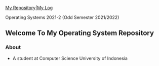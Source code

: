 [My Repository](https://github.com/athaqilmakarim/os212)|[My Log](https://athaqilmakarim.github.io/os212/mylog.txt)


Operating Systems 2021-2 (Odd Semester 2021/2022)

## Welcome To My Operating System Repository
### About ###
* A student at Computer Science University of Indonesia

